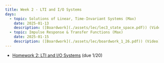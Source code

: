 ```yaml
---
title: Week 2 - LTI and I/O Systems
days:
  - topic: Solutions of Linear, Time-Invariant Systems (Max)
    date: 2025-01-13
    description: ([Boardwork](./assets/lec/lec3_state_space.pdf)) (Video) <br /> Reading - LN 2.3, CD 3, 4
  - topic: Impulse Response & Transfer Functions (Max)
    date: 2025-01-15
    description: ([Boardwork](./assets/lec/boardwork_1_26.pdf)) (Video) <br /> Reading - LN 2.4, CD Appendix C, D
---
```

- [Homework 2: LTI and I/O Systems](./assets/hw/hw2.pdf) (due 1/20)

<a id="Week3"></a>

